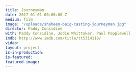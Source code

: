 ```yaml
---
title: Journeyman
date: 2017-01-01 00:00:00 Z
medium: film
image: "/uploads/shaheen-baig-casting-journeyman.jpg"
director: Paddy Considine
with: Paddy Considine, Jodie Whittaker, Paul Popplewell
imdb: http://www.imdb.com/title/tt5314118/
video: 
layout: project
is-in-production:
is-featured: 
featured-image: 
---
```


